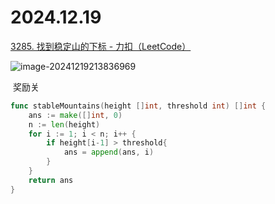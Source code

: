 # 2024.12.19

[3285. 找到稳定山的下标 - 力扣（LeetCode）](https://leetcode.cn/problems/find-indices-of-stable-mountains/description/)

![image-20241219213836969](https://r2blog.knoci.us.kg/blog/2024/12/771064fa09420636ba02b5593d06907e.png)

​	奖励关

```go
func stableMountains(height []int, threshold int) []int {
    ans := make([]int, 0)
    n := len(height)
    for i := 1; i < n; i++ {
        if height[i-1] > threshold{
            ans = append(ans, i)
        }
    }
    return ans
}
```

